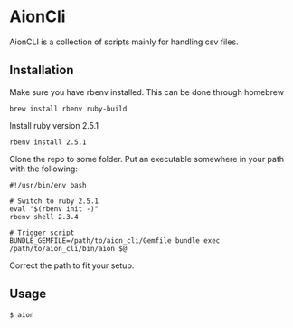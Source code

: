 # AionCli

AionCLI is a collection of scripts mainly for handling csv files.

## Installation

Make sure you have rbenv installed.
This can be done through homebrew

    brew install rbenv ruby-build
    
Install ruby version 2.5.1

    rbenv install 2.5.1

Clone the repo to some folder.
Put an executable somewhere in your path with the following: 

    #!/usr/bin/env bash

    # Switch to ruby 2.5.1
    eval "$(rbenv init -)"
    rbenv shell 2.3.4

    # Trigger script
    BUNDLE_GEMFILE=/path/to/aion_cli/Gemfile bundle exec /path/to/aion_cli/bin/aion $@

Correct the path to fit your setup.

## Usage

    $ aion
